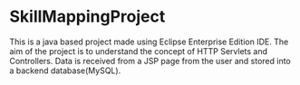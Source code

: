 # SkillMappingProject
This is a java based project made using Eclipse Enterprise Edition IDE. The aim of the project is to understand the concept of HTTP Servlets and Controllers. Data is received from a JSP page from the user and stored into a backend database(MySQL).
